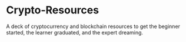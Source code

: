 # Crypto-Resources
A deck of cryptocurrency and blockchain resources to get the beginner started, the learner graduated, and the expert dreaming.
